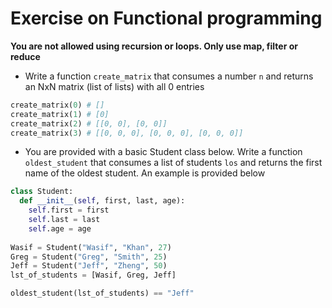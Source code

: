 
# Exercise on Functional programming

**You are not allowed using recursion or loops. Only use map, filter or reduce**

* Write a function ```create_matrix``` that consumes a number ```n``` and returns an NxN matrix (list of lists) with all 0 entries
```Python
create_matrix(0) # []
create_matrix(1) # [0]
create_matrix(2) # [[0, 0], [0, 0]]
create_matrix(3) # [[0, 0, 0], [0, 0, 0], [0, 0, 0]]
```

* You are provided with a basic Student class below. Write a function ```oldest_student``` that consumes a list of students ```los``` and returns the first name of the oldest student. An example is provided below
```Python
class Student:
  def __init__(self, first, last, age):
    self.first = first
    self.last = last
    self.age = age
    
Wasif = Student("Wasif", "Khan", 27)
Greg = Student("Greg", "Smith", 25)
Jeff = Student("Jeff", "Zheng", 50)
lst_of_students = [Wasif, Greg, Jeff]

oldest_student(lst_of_students) == "Jeff"
```
